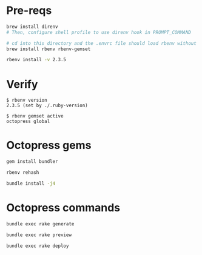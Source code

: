# Pre-reqs

```bash
brew install direnv
# Then, configure shell profile to use direnv hook in PROMPT_COMMAND

# cd into this directory and the .envrc file should load rbenv without additional edits to the shell profile
brew install rbenv rbenv-gemset

rbenv install -v 2.3.5
```

# Verify

```
$ rbenv version
2.3.5 (set by ./.ruby-version)

$ rbenv gemset active
octopress global
```

# Octopress gems

```bash
gem install bundler

rbenv rehash

bundle install -j4
```

# Octopress commands

```bash
bundle exec rake generate

bundle exec rake preview

bundle exec rake deploy
```
